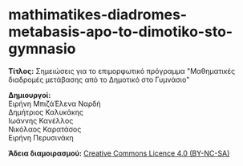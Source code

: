 # mathimatikes-diadromes-metabasis-apo-to-dimotiko-sto-gymnasio

<b>Τίτλος:</b> Σημειώσεις για το επιμορφωτικό πρόγραμμα "Μαθηματικές διαδρομές μετάβασης από το Δημοτικό στο Γυμνάσιο"

<p><b>Δημιουργοί:</b> <br>Ειρήνη ΜπιζάΈλενα Ναρδή<br>
 Δημήτριος Καλυκάκης<br>Ιωάννης Κανέλλος<br>Νικόλαος Καρατάσος<br>Ειρήνη Περυσινάκη</p>

<b>Άδεια διαμοιρασμού:</b> <a href="https://creativecommons.org/licenses/by-nc-sa/4.0/" target="_blank">Creative Commons Licence 4.0 (BY-NC-SA)</a>
